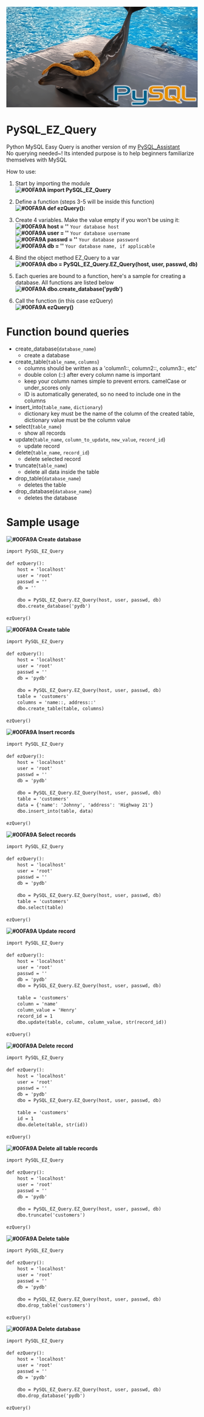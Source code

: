 ![pysql](https://raw.githubusercontent.com/jamesonfajardo/PySQL_Assistant/master/pysql.png)  

# PySQL_EZ_Query
Python MySQL Easy Query is another version of my [PySQL_Assistant](https://github.com/jamesonfajardo/PySQL_Assistant)  
No querying needed~! Its intended purpose is to help beginners familiarize themselves with MySQL

How to use:  
1. Start by importing the module  
    **![#00FA9A](https://placehold.it/15/00FA9A/000000?text=+) import PySQL_EZ_Query**
    
2. Define a function (steps 3-5 will be inside this function)  
    **![#00FA9A](https://placehold.it/15/00FA9A/000000?text=+) def ezQuery():**
   
3. Create 4 variables. Make the value empty if you won't be using it:  
    **![#00FA9A](https://placehold.it/15/00FA9A/000000?text=+) host = ''** `Your database host`  
    **![#00FA9A](https://placehold.it/15/00FA9A/000000?text=+) user = ''** `Your database username`  
    **![#00FA9A](https://placehold.it/15/00FA9A/000000?text=+) passwd = ''** `Your database password`  
    **![#00FA9A](https://placehold.it/15/00FA9A/000000?text=+) db = ''** `Your database name, if applicable`  

4. Bind the object method EZ_Query to a var  
  **![#00FA9A](https://placehold.it/15/00FA9A/000000?text=+) dbo = PySQL_EZ_Query.EZ_Query(host, user, passwd, db)**  

5. Each queries are bound to a function, here's a sample for creating a database. All functions are listed below  
  **![#00FA9A](https://placehold.it/15/00FA9A/000000?text=+) dbo.create_database('pydb')**  
  
6. Call the function (in this case ezQuery)  
  **![#00FA9A](https://placehold.it/15/00FA9A/000000?text=+) ezQuery()**  
  
  
# Function bound queries  
* create_database(`database_name`)  
  * create a database
* create_table(`table_name`, `columns`)  
  * columns should be written as a 'column1::, column2::, column3::, etc'
  * double colon (::) after every column name is important
  * keep your column names simple to prevent errors. camelCase or under_scores only
  * ID is automatically generated, so no need to include one in the columns
* insert_into(`table_name`, `dictionary`)
  * dictionary key must be the name of the column of the created table, dictionary value must be the column value
* select(`table_name`)
  * show all records
* update(`table_name`, `column_to_update`, `new_value`, `record_id`)
  * update record
* delete(`table_name`, `record_id`)
  * delete selected record
* truncate(`table_name`)  
  * delete all data inside the table
* drop_table(`database_name`)  
  * deletes the table  
* drop_database(`database_name`)  
  * deletes the database
  
  
# Sample usage

**![#00FA9A](https://placehold.it/15/00FA9A/000000?text=+) Create database**  
  
    import PySQL_EZ_Query

    def ezQuery():
        host = 'localhost'
        user = 'root'
        passwd = ''
        db = ''

        dbo = PySQL_EZ_Query.EZ_Query(host, user, passwd, db)
        dbo.create_database('pydb')

    ezQuery()
    
    
**![#00FA9A](https://placehold.it/15/00FA9A/000000?text=+) Create table**  

    import PySQL_EZ_Query

    def ezQuery():
        host = 'localhost'
        user = 'root'
        passwd = ''
        db = 'pydb'

        dbo = PySQL_EZ_Query.EZ_Query(host, user, passwd, db)
        table = 'customers'
        columns = 'name::, address::'
        dbo.create_table(table, columns)

    ezQuery()


**![#00FA9A](https://placehold.it/15/00FA9A/000000?text=+) Insert records**  
  
    import PySQL_EZ_Query

    def ezQuery():
        host = 'localhost'
        user = 'root'
        passwd = ''
        db = 'pydb'

        dbo = PySQL_EZ_Query.EZ_Query(host, user, passwd, db)
        table = 'customers'
        data = {'name': 'Johnny', 'address': 'Highway 21'}
        dbo.insert_into(table, data)

    ezQuery()

    

**![#00FA9A](https://placehold.it/15/00FA9A/000000?text=+) Select records**  
  
    import PySQL_EZ_Query

    def ezQuery():
        host = 'localhost'
        user = 'root'
        passwd = ''
        db = 'pydb'

        dbo = PySQL_EZ_Query.EZ_Query(host, user, passwd, db)
        table = 'customers'
        dbo.select(table)

    ezQuery()
    

**![#00FA9A](https://placehold.it/15/00FA9A/000000?text=+) Update record**  
  
    import PySQL_EZ_Query

    def ezQuery():
        host = 'localhost'
        user = 'root'
        passwd = ''
        db = 'pydb'
        dbo = PySQL_EZ_Query.EZ_Query(host, user, passwd, db)

        table = 'customers'
        column = 'name'
        column_value = 'Henry'
        record_id = 1
        dbo.update(table, column, column_value, str(record_id))

    ezQuery()
    

**![#00FA9A](https://placehold.it/15/00FA9A/000000?text=+) Delete record**  

    import PySQL_EZ_Query

    def ezQuery():
        host = 'localhost'
        user = 'root'
        passwd = ''
        db = 'pydb'
        dbo = PySQL_EZ_Query.EZ_Query(host, user, passwd, db)

        table = 'customers'
        id = 1
        dbo.delete(table, str(id))

    ezQuery()
    
    
    
    
**![#00FA9A](https://placehold.it/15/00FA9A/000000?text=+) Delete all table records**  

    import PySQL_EZ_Query

    def ezQuery():
        host = 'localhost'
        user = 'root'
        passwd = ''
        db = 'pydb'

        dbo = PySQL_EZ_Query.EZ_Query(host, user, passwd, db)
        dbo.truncate('customers')

    ezQuery()
    
    
    
**![#00FA9A](https://placehold.it/15/00FA9A/000000?text=+) Delete table**  

    import PySQL_EZ_Query

    def ezQuery():
        host = 'localhost'
        user = 'root'
        passwd = ''
        db = 'pydb'

        dbo = PySQL_EZ_Query.EZ_Query(host, user, passwd, db)
        dbo.drop_table('customers')

    ezQuery()





**![#00FA9A](https://placehold.it/15/00FA9A/000000?text=+) Delete database**  

    import PySQL_EZ_Query

    def ezQuery():
        host = 'localhost'
        user = 'root'
        passwd = ''
        db = 'pydb'

        dbo = PySQL_EZ_Query.EZ_Query(host, user, passwd, db)
        dbo.drop_database('pydb')

    ezQuery()
